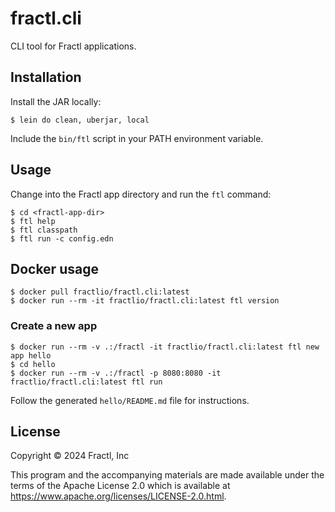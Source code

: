 # fractl.cli

CLI tool for Fractl applications.

## Installation

Install the JAR locally:

```shell
$ lein do clean, uberjar, local
```

Include the `bin/ftl` script in your PATH environment variable.

## Usage

Change into the Fractl app directory and run the `ftl` command:

```shell
$ cd <fractl-app-dir>
$ ftl help
$ ftl classpath
$ ftl run -c config.edn
```

## Docker usage

```shell
$ docker pull fractlio/fractl.cli:latest
$ docker run --rm -it fractlio/fractl.cli:latest ftl version
```

### Create a new app

```shell
$ docker run --rm -v .:/fractl -it fractlio/fractl.cli:latest ftl new app hello
$ cd hello
$ docker run --rm -v .:/fractl -p 8080:8080 -it fractlio/fractl.cli:latest ftl run
```

Follow the generated `hello/README.md` file for instructions.

## License

Copyright © 2024 Fractl, Inc

This program and the accompanying materials are made available under the
terms of the Apache License 2.0 which is available at
https://www.apache.org/licenses/LICENSE-2.0.html.
